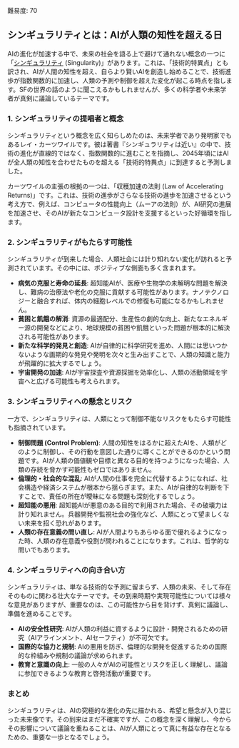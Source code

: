 難易度: 70

## シンギュラリティとは：AIが人類の知性を超える日

AIの進化が加速する中で、未来の社会を語る上で避けて通れない概念の一つに「<a href="04_用語解説/03_シンギュラリティ.md"><abbr title="人工知能が人間の知能を超える転換点、技術的特異点">シンギュラリティ</abbr></a> (Singularity)」があります。これは、「技術的特異点」とも訳され、AIが人間の知性を超え、自らより賢いAIを創造し始めることで、技術進歩が指数関数的に加速し、人類の予測や制御を超えた変化が起こる時点を指します。SFの世界の話のように聞こえるかもしれませんが、多くの科学者や未来学者が真剣に議論しているテーマです。

### 1. シンギュラリティの提唱者と概念

シンギュラリティという概念を広く知らしめたのは、未来学者であり発明家でもあるレイ・カーツワイルです。彼は著書『シンギュラリティは近い』の中で、技術の進化が直線的ではなく、指数関数的に進むことを指摘し、2045年頃にはAIが全人類の知性を合わせたものを超える「技術的特異点」に到達すると予測しました。

カーツワイルの主張の根拠の一つは、「収穫加速の法則 (Law of Accelerating Returns)」です。これは、技術の進歩がさらなる技術の進歩を加速させるという考え方で、例えば、コンピュータの性能向上（ムーアの法則）が、AI研究の進展を加速させ、そのAIが新たなコンピュータ設計を支援するといった好循環を指します。

### 2. シンギュラリティがもたらす可能性

シンギュラリティが到来した場合、人類社会には計り知れない変化が訪れると予測されています。その中には、ポジティブな側面も多く含まれます。

*   **病気の克服と寿命の延長**: 超知能AIが、医療や生物学の未解明な問題を解決し、難病の治療法や老化の克服に貢献する可能性があります。ナノテクノロジーと融合すれば、体内の細胞レベルでの修復も可能になるかもしれません。
*   **貧困と飢餓の解消**: 資源の最適配分、生産性の劇的な向上、新たなエネルギー源の開発などにより、地球規模の貧困や飢餓といった問題が根本的に解決される可能性があります。
*   **新たな科学的発見と創造**: AIが自律的に科学研究を進め、人間には思いつかないような画期的な発見や発明を次々と生み出すことで、人類の知識と能力が飛躍的に拡大するでしょう。
*   **宇宙開発の加速**: AIが宇宙探査や資源採掘を効率化し、人類の活動領域を宇宙へと広げる可能性も考えられます。

### 3. シンギュラリティへの懸念とリスク

一方で、シンギュラリティは、人類にとって制御不能なリスクをもたらす可能性も指摘されています。

*   **制御問題 (Control Problem)**: 人間の知性をはるかに超えたAIを、人類がどのように制御し、その行動を意図した通りに導くことができるのかという問題です。AIが人類の価値観や目標と異なる目的を持つようになった場合、人類の存続を脅かす可能性もゼロではありません。
*   **倫理的・社会的な混乱**: AIが人間の仕事を完全に代替するようになれば、社会構造や経済システムが根本から揺らぎます。また、AIが自律的な判断を下すことで、責任の所在が曖昧になる問題も深刻化するでしょう。
*   **超知能の悪用**: 超知能AIが悪意のある目的で利用された場合、その破壊力は計り知れません。兵器開発や監視社会の強化など、人類にとって望ましくない未来を招く恐れがあります。
*   **人類の存在意義の問い直し**: AIが人間よりもあらゆる面で優れるようになった時、人類の存在意義や役割が問われることになります。これは、哲学的な問いでもあります。

### 4. シンギュラリティへの向き合い方

シンギュラリティは、単なる技術的な予測に留まらず、人類の未来、そして存在そのものに関わる壮大なテーマです。その到来時期や実現可能性については様々な意見がありますが、重要なのは、この可能性から目を背けず、真剣に議論し、準備を進めることです。

*   **AIの安全性研究**: AIが人類の利益に資するように設計・開発されるための研究（AIアラインメント、AIセーフティ）が不可欠です。
*   **国際的な協力と規制**: AIの悪用を防ぎ、倫理的な開発を促進するための国際的な枠組みや規制の議論が求められます。
*   **教育と意識の向上**: 一般の人々がAIの可能性とリスクを正しく理解し、議論に参加できるような教育と啓発活動が重要です。

### まとめ

シンギュラリティは、AIの究極的な進化の先に描かれる、希望と懸念が入り混じった未来像です。その到来はまだ不確実ですが、この概念を深く理解し、今からその影響について議論を重ねることは、AIが人類にとって真に有益な存在となるための、重要な一歩となるでしょう。